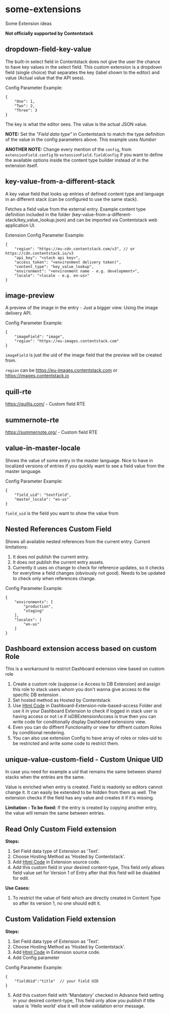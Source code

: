 # some-extensions
Some Extension ideas

**Not officially supported by Contentstack**

## dropdown-field-key-value
The built-in select field in Contentstack does not give the user the chance to have key values in the select field. This custom extension is a dropdown field (single choice) that separates the key (label shown to the editor) and value (Actual value that the API sees).

Config Parameter Example:
```
{
    "One": 1,
    "Two": 2,
    "Three": 3
}
```
The key is what the editor sees. The value is the actual JSON value.

**NOTE:** Set the _"Field data type"_ in Contentstack to match the type definition of the value in the config parameters above. This example uses _Number_

**ANOTHER NOTE:** Change every mention of the `config`, from `extensionField.config` to `extensionField.fieldConfig` if you want to define the available options inside the content type builder instead of in the extension itself.

## key-value-from-a-different-stack
A key value field that looks up entries of defined content type and language in an different stack (can be configured to use the same stack).

Fetches a field value from the external entry. Example content type definition included in the folder (key-value-from-a-different-stack/key_value_lookup.json) and can be imported via Contentstack web application UI.

Extension Config Parameter Example:
```
{
	"region": "https://eu-cdn.contentstack.com/v3", // or https://cdn.contentstack.io/v3
	"api_key": "<stack api key>",
	"access_token": "<environment delivery token)",
	"content_type": "key_value_lookup",
	"environment": "<environment name - e.g. development>",
	"locale": "<locale - e.g. en-us>"
}
```

## image-preview
A preview of the image in the entry - Just a bigger view. Using the image delivery API.

Config Parameter Example:
```
{
    "imageField": "image",
    "region": "https://eu-images.contentstack.com"
}
```
`imageField` is just the uid of the image field that the preview will be created from.

`region` can be https://eu-images.contentstack.com or https://images.contentstack.io

## quill-rte
https://quilljs.com/ - Custom field RTE
## summernote-rte
https://summernote.org/ - Custom field RTE

## value-in-master-locale
Shows the value of some entry in the master language. Nice to have in localized versions of entries if you quickly want to see a field value from the master language.

Config Parameter Example:
```
{
    "field_uid": "textfield",
    "master_locale": "en-us"
}
```
`field_uid` is the field you want to show the value from


## Nested References Custom Field
Shows all available nested references from the current entry. 
Current limitations:

1. It does not publish the current entry.
2. It does not publish the current entry assets.
3. Currently it uses on change to check for reference updates, so it checks for everytime a field changes (obviously not good). Needs to be updated to check only when references change.

Config Parameter Example:
```
{
	"environments": [
		"production",
		"staging"
	],
	"locales": [
		"en-us"
	]
}
```

## Dashboard extension access based on custom Role
This is a workaround to restrict Dashboard extension view based on custom role

1. Create a custom role (suppose i.e Access to DB Extension) and assign this role to stack users whom you don't wanna give access to the specific DB extension .
2. Set hosted method as Hosted by Contentstack 
3. Use [Html Code](https://github.com/Contentstack-Solutions/some-extensions/blob/main/Dashboard-Extension-role-based-access/index.html) in Dashboard-Extension-role-based-access Folder and use it in your Dashboard Extension to check if logged in stack user is having access or not i.e if isDBExtensionAccess is true then you can write code for conditionally display Dashboard extensions view.
4. Even you can do diffrent Functionality or view for diffrent custom Roles by conditional rendering.
5. You can also use extension Config to have array of roles or roles-uid to be restricted and write some code to restrict them.

## unique-value-custom-field - Custom Unique UID
In case you need for example a uid that remains the same between shared stacks when the entries are the same.

Value is enriched when entry is created. Field is readonly so editors cannot change it. It can easily be extended to be hidden from them as well. The extension checks if the field has any value and creates it if it's missing.

**Limitation - To be fixed:**  If the entry is created by copying another entry, the value will remain the same between entries.


## Read Only Custom Field extension
**Steps:**
1. Set Field data type of Extension as 'Text'.
2. Choose Hosting Method as 'Hosted by Contentstack'.
3. Add [Html Code](https://github.com/Contentstack-Solutions/some-extensions/blob/main/read-only-custom-field/readOnly.html) in Extension source code.
4. Add this custom field in your desired content-type, This field only allows field value set for Version 1 of Entry after that this field will be disabled for edit.

**Use Cases:**
1. To restrict the value of field which are directly created in Content Type so after its version 1, no one should edit it.

## Custom Validation Field extension
**Steps:**
1. Set Field data type of Extension as 'Text'.
2. Choose Hosting Method as 'Hosted by Contentstack'.
3. Add [Html Code](https://github.com/Contentstack-Solutions/some-extensions/blob/main/custom-validation/custom-validation.html) in Extension source code.
4. Add Config parameter

Config Parameter Example:
```
{
	"fieldUid":"title"  // your field UID
}
```

5. Add this custom field with 'Mandatory' checked in Advance field setting in your desired content-type, This field only allow you  publish if title value is 'Hello world' else it will show validation error message.
